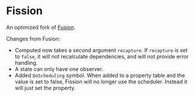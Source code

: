 # Fission

An optimized fork of [Fusion](https://github.com/Elttob/Fusion).

Changes from Fusion:

-   Computed now takes a second argument `recapture`. If `recapture` is set to `false`, it will not recalculate dependencies, and will not provide error handling.
-   A state can only have one observer.
-   Added `DoScheduling` symbol. When added to a property table and the value is set to false, Fission will no longer use the scheduler. Instead it will just set the property.

